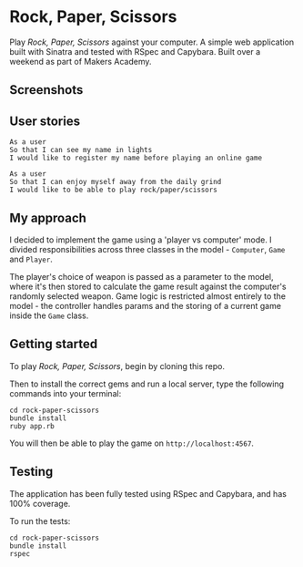 # Rock, Paper, Scissors

Play *Rock, Paper, Scissors* against your computer. A simple web application built with Sinatra and tested with RSpec and Capybara. Built over a weekend as part of Makers Academy.

## Screenshots



## User stories
```
As a user
So that I can see my name in lights
I would like to register my name before playing an online game

As a user
So that I can enjoy myself away from the daily grind
I would like to be able to play rock/paper/scissors
```

## My approach

I decided to implement the game using a 'player vs computer' mode. I divided responsibilities across three classes in the model - `Computer`, `Game` and `Player`.

The player's choice of weapon is passed as a parameter to the model, where it's then stored to calculate the game result against the computer's randomly selected weapon. Game logic is restricted almost entirely to the model - the controller handles params and the storing of a current game inside the `Game` class.

## Getting started

To play _Rock, Paper, Scissors_, begin by cloning this repo.

Then to install the correct gems and run a local server, type the following commands into your terminal:
```
cd rock-paper-scissors
bundle install
ruby app.rb
```
You will then be able to play the game on `http://localhost:4567`.

## Testing

The application has been fully tested using RSpec and Capybara, and has 100% coverage.

To run the tests:
```
cd rock-paper-scissors
bundle install
rspec
```
